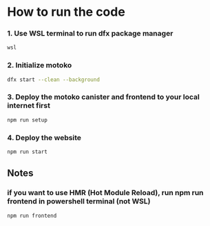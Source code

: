# How to run the code
### 1. Use WSL terminal to run dfx package manager
```bash
wsl
```

### 2. Initialize motoko
```bash
dfx start --clean --background
```

### 3. Deploy the motoko canister and frontend to your local internet first
```bash
npm run setup
```

### 4. Deploy the website
```bash
npm run start
```

## Notes
### if you want to use HMR (Hot Module Reload), run npm run frontend in powershell terminal (not WSL) 
```powershell
npm run frontend
```